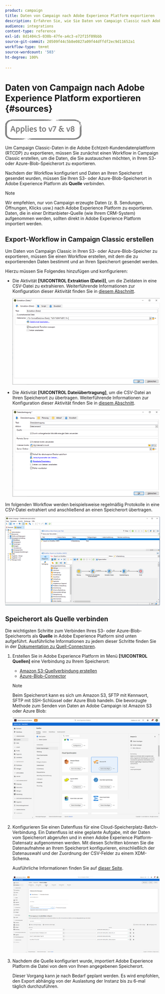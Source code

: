 ```yaml
---
product: campaign
title: Daten von Campaign nach Adobe Experience Platform exportieren
description: Erfahren Sie, wie Sie Daten von Campaign Classic nach Adobe Experience Platform exportieren.
audience: integrations
content-type: reference
exl-id: 8d1404c5-030b-47fe-a4c3-e72f15f09bbb
source-git-commit: 20509f44c5b8e0827a09f44dffdf2ec9d11652a1
workflow-type: tm+mt
source-wordcount: '503'
ht-degree: 100%

---
```


# Daten von Campaign nach Adobe Experience Platform exportieren {#sources}

![](../../assets/common.svg)

Um Campaign Classic-Daten in die Adobe Echtzeit-Kundendatenplattform (RTCDP) zu exportieren, müssen Sie zunächst einen Workflow in Campaign Classic erstellen, um die Daten, die Sie austauschen möchten, in Ihren S3- oder Azure-Blob-Speicherort zu exportieren.

Nachdem der Workflow konfiguriert und Daten an Ihren Speicherort gesendet wurden, müssen Sie Ihren S3- oder Azure-Blob-Speicherort in Adobe Experience Platform als **Quelle** verbinden.

>[!NOTE]
>
>Wir empfehlen, nur von Campaign erzeugte Daten (z. B. Sendungen, Öffnungen, Klicks usw.) nach Adobe Experience Platform zu exportieren. Daten, die in einer Drittanbieter-Quelle (wie Ihrem CRM-System) aufgenommen werden, sollten direkt in Adobe Experience Platform importiert werden.

## Export-Workflow in Campaign Classic erstellen

Um Daten von Campaign Classic in Ihren S3- oder Azure-Blob-Speicher zu exportieren, müssen Sie einen Workflow erstellen, mit dem die zu exportierenden Daten bestimmt und an Ihren Speicherort gesendet werden.

Hierzu müssen Sie Folgendes hinzufügen und konfigurieren:

* Die Aktivität **[!UICONTROL Extraktion (Datei)]**, um die Zieldaten in eine CSV-Datei zu extrahieren. Weiterführende Informationen zur Konfiguration dieser Aktivität finden Sie in [diesem Abschnitt](../../workflow/using/extraction--file-.md).

   ![](assets/rtcdp-extract-file.png)

* Die Aktivität **[!UICONTROL Dateiübertragung]**, um die CSV-Datei an Ihren Speicherort zu übertragen. Weiterführende Informationen zur Konfiguration dieser Aktivität finden Sie in [diesem Abschnitt](../../workflow/using/file-transfer.md).

   ![](assets/rtcdp-file-transfer.png)

Im folgenden Workflow werden beispielsweise regelmäßig Protokolle in eine CSV-Datei extrahiert und anschließend an einen Speicherort übertragen.

![](assets/aep-export.png)

## Speicherort als Quelle verbinden

Die wichtigsten Schritte zum Verbinden Ihres S3- oder Azure-Blob-Speicherorts als **Quelle** in Adobe Experience Platform sind unten aufgeführt. Ausführliche Informationen zu jedem dieser Schritte finden Sie in der [Dokumentation zu Quell-Connectoren](https://experienceleague.adobe.com/docs/experience-platform/sources/home.html?lang=de).

1. Erstellen Sie in Adobe Experience Platform im Menü **[!UICONTROL Quellen]** eine Verbindung zu Ihrem Speicherort:

   * [Amazon S3-Quellverbindung erstellen](https://experienceleague.adobe.com/docs/experience-platform/sources/ui-tutorials/create/cloud-storage/s3.html?lang=de)
   * [Azure-Blob-Connector](https://experienceleague.adobe.com/docs/experience-platform/sources/connectors/cloud-storage/blob.html?lang=de)

   >[!NOTE]
   >
   >Beim Speicherort kann es sich um Amazon S3, SFTP mit Kennwort, SFTP mit SSH-Schlüssel oder Azure Blob handeln. Die bevorzugte Methode zum Senden von Daten an Adobe Campaign ist Amazon S3 oder Azure Blob:

   ![](assets/rtcdp-connector.png)

1. Konfigurieren Sie einen Datenfluss für eine Cloud-Speicherplatz-Batch-Verbindung. Ein Datenfluss ist eine geplante Aufgabe, mit der Daten vom Speicherort abgerufen und in einen Adobe Experience Platform-Datensatz aufgenommen werden. Mit diesen Schritten können Sie die Datenaufnahme an Ihrem Speicherort konfigurieren, einschließlich der Datenauswahl und der Zuordnung der CSV-Felder zu einem XDM-Schema.

   Ausführliche Informationen finden Sie auf [dieser Seite](https://experienceleague.adobe.com/docs/experience-platform/sources/ui-tutorials/dataflow/cloud-storage.html?lang=de).

   ![](assets/rtcdp-map-xdm.png)

1. Nachdem die Quelle konfiguriert wurde, importiert Adobe Experience Platform die Datei von dem von Ihnen angegebenen Speicherort.

   Dieser Vorgang kann je nach Bedarf geplant werden. Es wird empfohlen, den Export abhängig von der Auslastung der Instanz bis zu 6-mal täglich durchzuführen.

